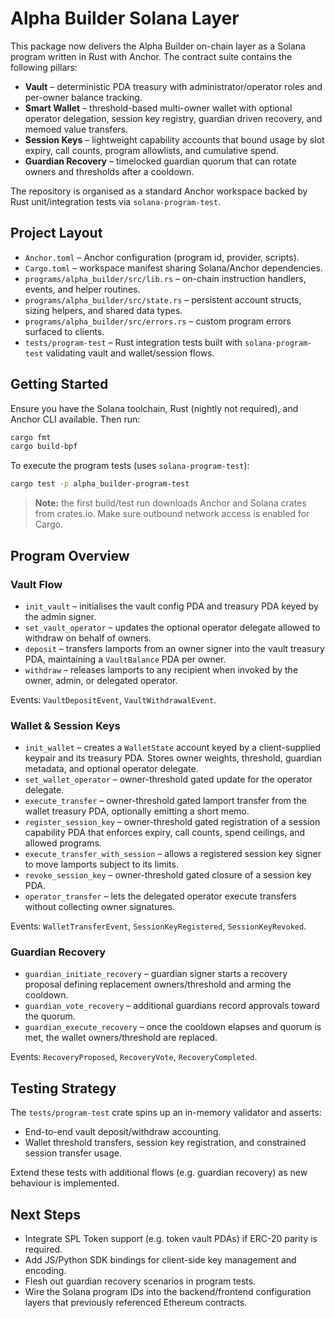 # Alpha Builder Solana Layer

This package now delivers the Alpha Builder on-chain layer as a Solana program written in Rust with Anchor. The contract suite contains the following pillars:

- **Vault** – deterministic PDA treasury with administrator/operator roles and per-owner balance tracking.
- **Smart Wallet** – threshold-based multi-owner wallet with optional operator delegation, session key registry, guardian driven recovery, and memoed value transfers.
- **Session Keys** – lightweight capability accounts that bound usage by slot expiry, call counts, program allowlists, and cumulative spend.
- **Guardian Recovery** – timelocked guardian quorum that can rotate owners and thresholds after a cooldown.

The repository is organised as a standard Anchor workspace backed by Rust unit/integration tests via `solana-program-test`.

## Project Layout

- `Anchor.toml` – Anchor configuration (program id, provider, scripts).
- `Cargo.toml` – workspace manifest sharing Solana/Anchor dependencies.
- `programs/alpha_builder/src/lib.rs` – on-chain instruction handlers, events, and helper routines.
- `programs/alpha_builder/src/state.rs` – persistent account structs, sizing helpers, and shared data types.
- `programs/alpha_builder/src/errors.rs` – custom program errors surfaced to clients.
- `tests/program-test` – Rust integration tests built with `solana-program-test` validating vault and wallet/session flows.

## Getting Started

Ensure you have the Solana toolchain, Rust (nightly not required), and Anchor CLI available. Then run:

```bash
cargo fmt
cargo build-bpf
```

To execute the program tests (uses `solana-program-test`):

```bash
cargo test -p alpha_builder-program-test
```

> **Note:** the first build/test run downloads Anchor and Solana crates from crates.io. Make sure outbound network access is enabled for Cargo.

## Program Overview

### Vault Flow

- `init_vault` – initialises the vault config PDA and treasury PDA keyed by the admin signer.
- `set_vault_operator` – updates the optional operator delegate allowed to withdraw on behalf of owners.
- `deposit` – transfers lamports from an owner signer into the vault treasury PDA, maintaining a `VaultBalance` PDA per owner.
- `withdraw` – releases lamports to any recipient when invoked by the owner, admin, or delegated operator.

Events: `VaultDepositEvent`, `VaultWithdrawalEvent`.

### Wallet & Session Keys

- `init_wallet` – creates a `WalletState` account keyed by a client-supplied keypair and its treasury PDA. Stores owner weights, threshold, guardian metadata, and optional operator delegate.
- `set_wallet_operator` – owner-threshold gated update for the operator delegate.
- `execute_transfer` – owner-threshold gated lamport transfer from the wallet treasury PDA, optionally emitting a short memo.
- `register_session_key` – owner-threshold gated registration of a session capability PDA that enforces expiry, call counts, spend ceilings, and allowed programs.
- `execute_transfer_with_session` – allows a registered session key signer to move lamports subject to its limits.
- `revoke_session_key` – owner-threshold gated closure of a session key PDA.
- `operator_transfer` – lets the delegated operator execute transfers without collecting owner signatures.

Events: `WalletTransferEvent`, `SessionKeyRegistered`, `SessionKeyRevoked`.

### Guardian Recovery

- `guardian_initiate_recovery` – guardian signer starts a recovery proposal defining replacement owners/threshold and arming the cooldown.
- `guardian_vote_recovery` – additional guardians record approvals toward the quorum.
- `guardian_execute_recovery` – once the cooldown elapses and quorum is met, the wallet owners/threshold are replaced.

Events: `RecoveryProposed`, `RecoveryVote`, `RecoveryCompleted`.

## Testing Strategy

The `tests/program-test` crate spins up an in-memory validator and asserts:

- End-to-end vault deposit/withdraw accounting.
- Wallet threshold transfers, session key registration, and constrained session transfer usage.

Extend these tests with additional flows (e.g. guardian recovery) as new behaviour is implemented.

## Next Steps

- Integrate SPL Token support (e.g. token vault PDAs) if ERC-20 parity is required.
- Add JS/Python SDK bindings for client-side key management and encoding.
- Flesh out guardian recovery scenarios in program tests.
- Wire the Solana program IDs into the backend/frontend configuration layers that previously referenced Ethereum contracts.
